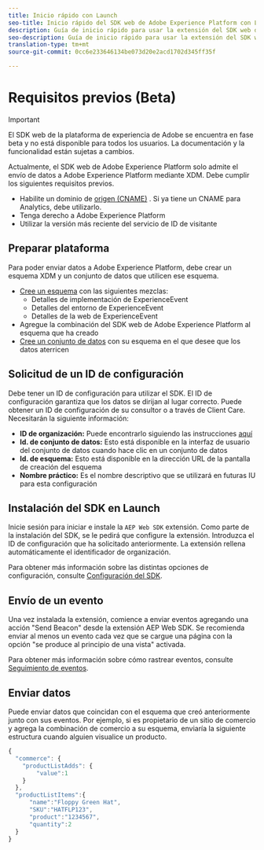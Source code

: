 ```yaml
---
title: Inicio rápido con Launch
seo-title: Inicio rápido del SDK web de Adobe Experience Platform con Launch
description: Guía de inicio rápido para usar la extensión del SDK web de la plataforma de experiencia para recopilar datos
seo-description: Guía de inicio rápido para usar la extensión del SDK web de la plataforma de experiencia para recopilar datos
translation-type: tm+mt
source-git-commit: 0cc6e233646134be073d20e2acd1702d345ff35f

---
```



# Requisitos previos (Beta)

>[!IMPORTANT]
>
>El SDK web de la plataforma de experiencia de Adobe se encuentra en fase beta y no está disponible para todos los usuarios. La documentación y la funcionalidad están sujetas a cambios.

Actualmente, el SDK web de Adobe Experience Platform solo admite el envío de datos a Adobe Experience Platform mediante XDM. Debe cumplir los siguientes requisitos previos.

- Habilite un dominio de [origen (CNAME)](https://docs.adobe.com/content/help/en/core-services/interface/ec-cookies/cookies-first-party.html) . Si ya tiene un CNAME para Analytics, debe utilizarlo.
- Tenga derecho a Adobe Experience Platform
- Utilizar la versión más reciente del servicio de ID de visitante

## Preparar plataforma

Para poder enviar datos a Adobe Experience Platform, debe crear un esquema XDM y un conjunto de datos que utilicen ese esquema.

- [Cree un esquema](https://www.adobe.io/apis/experienceplatform/home/tutorials/alltutorials.html#!api-specification/markdown/narrative/tutorials/schema_editor_tutorial/schema_editor_tutorial.md) con las siguientes mezclas:
   - Detalles de implementación de ExperienceEvent
   - Detalles del entorno de ExperienceEvent
   - Detalles de la web de ExperienceEvent
- Agregue la combinación del SDK web de Adobe Experience Platform al esquema que ha creado
- [Cree un conjunto de datos](https://platform.adobe.com/dataset/overview) con su esquema en el que desee que los datos aterricen

## Solicitud de un ID de configuración

Debe tener un ID de configuración para utilizar el SDK. El ID de configuración garantiza que los datos se dirijan al lugar correcto. Puede obtener un ID de configuración de su consultor o a través de Client Care. Necesitarán la siguiente información:

- **ID de organización:** Puede encontrarlo siguiendo las instrucciones [aquí](https://docs.adobe.com/content/help/en/core-services/interface/manage-users-and-products/organizations.html)
- **Id. de conjunto de datos:** Esto está disponible en la interfaz de usuario del conjunto de datos cuando hace clic en un conjunto de datos
- **Id. de esquema:** Esto está disponible en la dirección URL de la pantalla de creación del esquema
- **Nombre práctico:** Es el nombre descriptivo que se utilizará en futuras IU para esta configuración

## Instalación del SDK en Launch

Inicie sesión para iniciar e instale la `AEP Web SDK` extensión. Como parte de la instalación del SDK, se le pedirá que configure la extensión. Introduzca el ID de configuración que ha solicitado anteriormente. La extensión rellena automáticamente el identificador de organización.

Para obtener más información sobre las distintas opciones de configuración, consulte [Configuración del SDK](../fundamentals/configuring-the-sdk.md).

## Envío de un evento

Una vez instalada la extensión, comience a enviar eventos agregando una acción &quot;Send Beacon&quot; desde la extensión AEP Web SDK. Se recomienda enviar al menos un evento cada vez que se cargue una página con la opción &quot;se produce al principio de una vista&quot; activada.

Para obtener más información sobre cómo rastrear eventos, consulte [Seguimiento de eventos](../fundamentals/tracking-events.md).

## Enviar datos

Puede enviar datos que coincidan con el esquema que creó anteriormente junto con sus eventos. Por ejemplo, si es propietario de un sitio de comercio y agrega la combinación de comercio a su esquema, enviaría la siguiente estructura cuando alguien visualice un producto.

```javascript
{
  "commerce": {
    "productListAdds": {
        "value":1
    }
  },
  "productListItems":{
      "name":"Floppy Green Hat",
      "SKU":"HATFLP123",
      "product":"1234567",
      "quantity":2
  }
}
```
